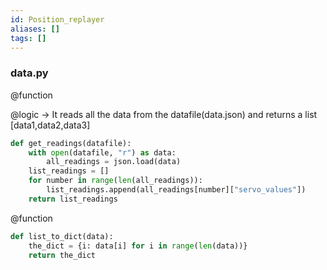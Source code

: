 ```yaml
---
id: Position_replayer
aliases: []
tags: []
---
```


### data.py

@function

@logic -> It reads all the data from the datafile(data.json) and returns a list [data1,data2,data3]

```python
def get_readings(datafile):
    with open(datafile, "r") as data:
        all_readings = json.load(data)
    list_readings = []
    for number in range(len(all_readings)):
        list_readings.append(all_readings[number]["servo_values"])
    return list_readings
```

@function

```python
def list_to_dict(data):
    the_dict = {i: data[i] for i in range(len(data))}
    return the_dict
```
